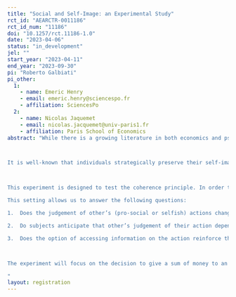 ```yaml
---
title: "Social and Self-Image: an Experimental Study"
rct_id: "AEARCTR-0011186"
rct_id_num: "11186"
doi: "10.1257/rct.11186-1.0"
date: "2023-04-06"
status: "in_development"
jel: ""
start_year: "2023-04-11"
end_year: "2023-09-30"
pi: "Roberto Galbiati"
pi_other:
  1:
    - name: Emeric Henry
    - email: emeric.henry@sciencespo.fr
    - affiliation: SciencesPo
  2:
    - name: Nicolas Jaquemet
    - email: nicolas.jacquemet@univ-paris1.fr
    - affiliation: Paris School of Economics
abstract: "While there is a growing literature in both economics and psychology on the consequences of image concerns on ethical and cooperative behaviors, self-image and social-image have not been studied jointly. The first aim of this study is to investigate the linkages between self and social image. We introduce theoretically, and aim to test empirically, a new channel that helps to explain how self-image can be strategically manipulated.

It is well-known that individuals strategically preserve their self-image by manipulating their beliefs, for instance by avoiding information (Dana, Weber and Kuang, 2007, Econ. Th.). This in turn can affect the way they judge others, through what we call the “coherence principle”. This coherence can be purely behavioral (what we refer to as behavioral coherence) and/or can be informational; i.e., if an individual ignores information to manipulate her self-image, the resulting moral judgement might be shifted by the resulting lack of information (what we refer to as informational coherence). 

This experiment is designed to test the coherence principle. In order to do so we will put subjects in context where they have to judge others’ actions in different situations. In one treatment, subjects will have to judge the morality of others’ actions in situations where they do not face similar choices, while in another treatment subjects will have to judge others’ in a situation where they face similar choices. We will also introduce the informational channel in a separate set of experiments, in which observers will receive the judgement-relevant information without facing the choice. 
This setting allows us to answer the following questions:
1.	Does the judgement of other’s (pro-social or selfish) actions change when observers face similar decisions?
2.	Do subjects anticipate that other’s judgement of their action depends on the possibility that observers have to take the same actions?
3.	Does the option of accessing information on the action reinforce the coherence principle? 

The experiment will focus on the decision to give a sum of money to an NGO.
"
layout: registration
---
```


